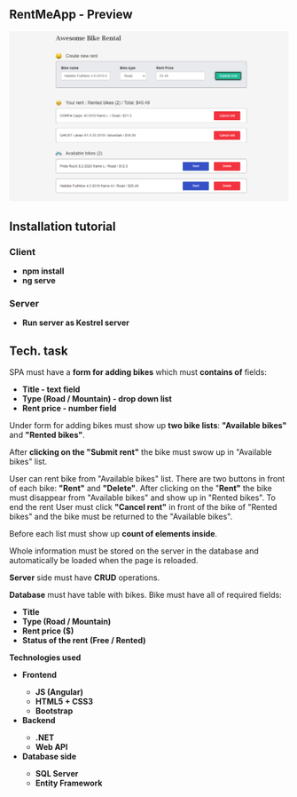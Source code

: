 <h2>RentMeApp - Preview</h2>
<img src="GitPreview/Capture.PNG" />
<h2>Installation tutorial</h2>
<h3>Client</h3>
<ul><b>
  <li>npm install</li>
  <li>ng serve</li>
</ul></b>
<h3>Server</h3>
<ul><b>
  <li>Run server as Kestrel server</li>
</ul></b>
<h2>Tech. task</h2>
<p>SPA must have a <b>form for adding bikes</b> which must <b>contains of</b> fields:</p>
<ul><b>
  <li>Title - text field</li>
  <li>Type (Road / Mountain) - drop down list</li>
  <li>Rent price - number field</li>
</ul></b>
<p>Under form for adding bikes must show up <b>two bike lists</b>: <b>"Available bikes"</b> and <b>"Rented bikes"</b>.</p>
<p>After <b>clicking on the "Submit rent"</b> the bike must swow up in "Available bikes" list.</p>
<p>User can rent bike from "Available bikes" list. There are two buttons in front of each bike: <b>"Rent"</b> and <b>"Delete"</b>.
After clicking on the "<b>Rent"</b> the bike must disappear from "Available bikes" and show up in "Rented bikes".
To end the rent User must click <b>"Cancel rent"</b> in front of the bike of "Rented bikes" and the bike must be returned to the "Available bikes".</p>
<p>Before each list must show up <b>count of elements inside</b>.</p>
<p>Whole information must be stored on the server in the database and automatically be loaded when the page is reloaded.</p>
<p><b>Server</b> side must have <b>CRUD</b> operations.</p>
<p><b>Database</b> must have table with bikes. Bike must have all of required fields:</p>
<ul><b>
  <li>Title</li>
  <li>Type (Road / Mountain)</li>
  <li>Rent price ($)</li>
  <li>Status of the rent (Free / Rented)</li>
</b></ul>
<b>Technologies used
    <ul>
      <li>Frontend</li>
        <ul>
          <li>JS (Angular)</li>
          <li>HTML5 + CSS3</li>
          <li>Bootstrap</li>
        </ul>
      <li>Backend</li>
        <ul>
          <li>.NET</li>
          <li>Web API</li>
        </ul>
      <li>Database side</li>
        <ul>
          <li>SQL Server</li>
          <li>Entity Framework</li>
        </ul>
  </ul></b>
